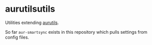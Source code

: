 # aurutilsutils

Utilities extending [aurutils].

So far `aur-smartsync` exists in this repository which pulls settings
from config files.


[aurutils]: https://github.com/AladW/aurutils
